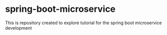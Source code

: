 # spring-boot-microservice
This is repository created to explore tutorial for the spring boot microservice development
